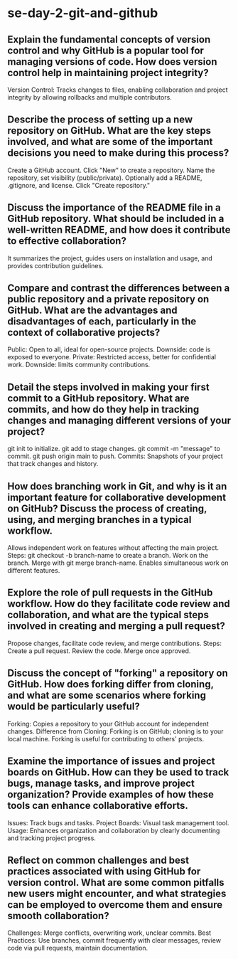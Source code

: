 # se-day-2-git-and-github
## Explain the fundamental concepts of version control and why GitHub is a popular tool for managing versions of code. How does version control help in maintaining project integrity?
Version Control: Tracks changes to files, enabling collaboration and project integrity by allowing rollbacks and multiple contributors.
## Describe the process of setting up a new repository on GitHub. What are the key steps involved, and what are some of the important decisions you need to make during this process?
Create a GitHub account.
Click "New" to create a repository.
Name the repository, set visibility (public/private).
Optionally add a README, .gitignore, and license.
Click "Create repository."
## Discuss the importance of the README file in a GitHub repository. What should be included in a well-written README, and how does it contribute to effective collaboration?
It summarizes the project, guides users on installation and usage, and provides contribution guidelines.
## Compare and contrast the differences between a public repository and a private repository on GitHub. What are the advantages and disadvantages of each, particularly in the context of collaborative projects?
Public: Open to all, ideal for open-source projects. Downside: code is exposed to everyone.
Private: Restricted access, better for confidential work. Downside: limits community contributions.
## Detail the steps involved in making your first commit to a GitHub repository. What are commits, and how do they help in tracking changes and managing different versions of your project?
git init to initialize.
git add <filename> to stage changes.
git commit -m "message" to commit.
git push origin main to push.
Commits: Snapshots of your project that track changes and history.
## How does branching work in Git, and why is it an important feature for collaborative development on GitHub? Discuss the process of creating, using, and merging branches in a typical workflow.
Allows independent work on features without affecting the main project.
Steps:
git checkout -b branch-name to create a branch.
Work on the branch.
Merge with git merge branch-name.
Enables simultaneous work on different features.
## Explore the role of pull requests in the GitHub workflow. How do they facilitate code review and collaboration, and what are the typical steps involved in creating and merging a pull request?
Propose changes, facilitate code review, and merge contributions.
Steps:
Create a pull request.
Review the code.
Merge once approved.
## Discuss the concept of "forking" a repository on GitHub. How does forking differ from cloning, and what are some scenarios where forking would be particularly useful?
Forking: Copies a repository to your GitHub account for independent changes.
Difference from Cloning: Forking is on GitHub; cloning is to your local machine. Forking is useful for contributing to others' projects.
## Examine the importance of issues and project boards on GitHub. How can they be used to track bugs, manage tasks, and improve project organization? Provide examples of how these tools can enhance collaborative efforts.
Issues: Track bugs and tasks.
Project Boards: Visual task management tool.
Usage: Enhances organization and collaboration by clearly documenting and tracking project progress.
## Reflect on common challenges and best practices associated with using GitHub for version control. What are some common pitfalls new users might encounter, and what strategies can be employed to overcome them and ensure smooth collaboration?
Challenges: Merge conflicts, overwriting work, unclear commits.
Best Practices: Use branches, commit frequently with clear messages, review code via pull requests, maintain documentation.
